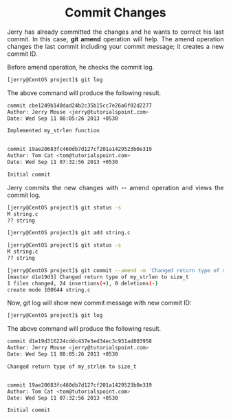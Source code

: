 <div align="justify">

# <div align="center">Commit Changes</div>

Jerry has already committed the changes and he wants to correct his last commit. In this case, __git amend__ operation will help. The amend operation changes the last commit including your commit message; it creates a new commit ID.

Before amend operation, he checks the commit log.

```bash
[jerry@CentOS project]$ git log
```

The above command will produce the following result.

```bash
commit cbe1249b140dad24b2c35b15cc7e26a6f02d2277
Author: Jerry Mouse <jerry@tutorialspoint.com>
Date: Wed Sep 11 08:05:26 2013 +0530

Implemented my_strlen function


commit 19ae20683fc460db7d127cf201a1429523b0e319
Author: Tom Cat <tom@tutorialspoint.com>
Date: Wed Sep 11 07:32:56 2013 +0530

Initial commit
```

Jerry commits the new changes with -- amend operation and views the commit log.

```bash
[jerry@CentOS project]$ git status -s
M string.c
?? string

[jerry@CentOS project]$ git add string.c

[jerry@CentOS project]$ git status -s
M string.c
?? string

[jerry@CentOS project]$ git commit --amend -m 'Changed return type of my_strlen to size_t'
[master d1e19d3] Changed return type of my_strlen to size_t
1 files changed, 24 insertions(+), 0 deletions(-)
create mode 100644 string.c
```

Now, git log will show new commit message with new commit ID:

```bash
[jerry@CentOS project]$ git log
```

The above command will produce the following result.

```bash
commit d1e19d316224cddc437e3ed34ec3c931ad803958
Author: Jerry Mouse <jerry@tutorialspoint.com>
Date: Wed Sep 11 08:05:26 2013 +0530

Changed return type of my_strlen to size_t


commit 19ae20683fc460db7d127cf201a1429523b0e319
Author: Tom Cat <tom@tutorialspoint.com>
Date: Wed Sep 11 07:32:56 2013 +0530

Initial commit
```

</div>
